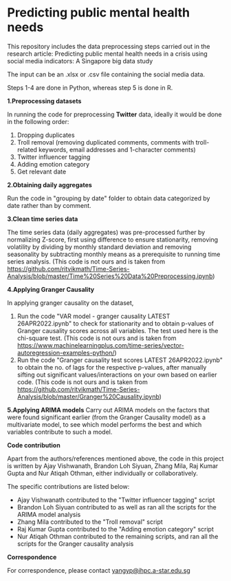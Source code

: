 # Predicting public mental health needs

This repository includes the data preprocessing steps carried out in the research article: Predicting public mental health needs in a crisis using social media indicators: A Singapore big data study

The input can be an .xlsx or .csv file containing the social media data. 

Steps 1-4 are done in Python, whereas step 5 is done in R.

**1.Preprocessing datasets**

In running the code for preprocessing **Twitter** data, ideally it would be done in the following order: 
1. Dropping duplicates
2. Troll removal
   (removing duplicated comments, comments with troll-related keywords, email addresses and 1-character comments)
3. Twitter influencer tagging 
4. Adding emotion category
5. Get relevant date

**2.Obtaining daily aggregates**

Run the code in "grouping by date" folder to obtain data categorized by date rather than by comment.

**3.Clean time series data**
 
The time series data (daily aggregates) was pre-processed further by normalizing Z-score, first using difference to ensure stationarity, removing volatility by dividing by monthly standard deviation and removing seasonality by subtracting monthly means as a prerequisite to running time series analysis. (This code is not ours and is taken from https://github.com/ritvikmath/Time-Series-Analysis/blob/master/Time%20Series%20Data%20Preprocessing.ipynb)

**4.Applying Granger Causality**

In applying granger causality on the dataset,
1. Run the code "VAR model - granger causality LATEST 26APR2022.ipynb" to check for stationarity and to obtain p-values of Granger causality scores across all variables. The test used here is the chi-square test. (This code is not ours and is taken from https://www.machinelearningplus.com/time-series/vector-autoregression-examples-python/)
2. Run the code "Granger causality test scores LATEST 26APR2022.ipynb" to obtain the no. of lags for the respective p-values, after manually sifting out significant values/interactions on your own based on earlier code. (This code is not ours and is taken from https://github.com/ritvikmath/Time-Series-Analysis/blob/master/Granger%20Causality.ipynb)

**5.Applying ARIMA models**
Carry out ARIMA models on the factors that were found significant earlier (from the Granger Causality model) as a multivariate model, to see which model performs the best and which variables contribute to such a model.

**Code contribution**

Apart from the authors/references mentioned above, the code in this project is written by Ajay Vishwanath, Brandon Loh Siyuan, Zhang Mila, Raj Kumar Gupta and Nur Atiqah Othman, either individually or collaboratively. 

The specific contributions are listed below: 
- Ajay Vishwanath contributed to the "Twitter influencer tagging" script
- Brandon Loh Siyuan contributed to as well as ran all the scripts for the ARIMA model analysis
- Zhang Mila contributed to the "Troll removal" script
- Raj Kumar Gupta contributed to the "Adding emotion category" script
- Nur Atiqah Othman contributed to the remaining scripts, and ran all the scripts for the Granger causality analysis

**Correspondence**

For correspondence, please contact yangyp@ihpc.a-star.edu.sg<br />

